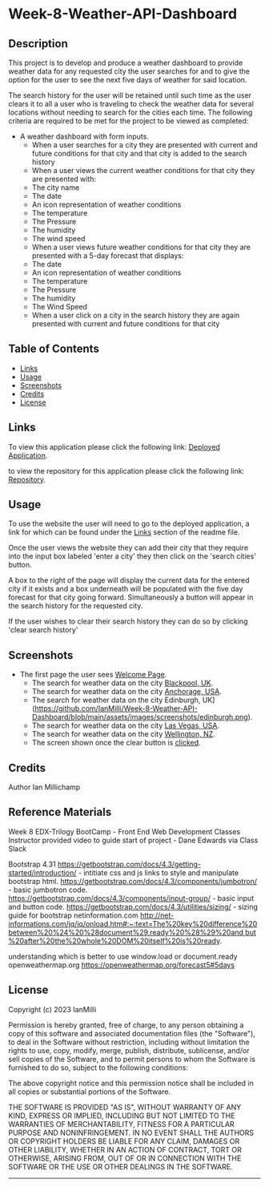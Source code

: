 # Week-8-Weather-API-Dashboard


## Description 

This project is to develop and produce a weather dashboard to provide weather data for any requested city the user searches for and to give the option for the user to see the next five days of weather for said location.

The search history for the user will be retained until such time as the user clears it to all a user who is traveling to check the weather data for several locations without needing to search for the cities each time.
The following criteria are required to be met for the project to be viewed as completed:

* A weather dashboard with form inputs.
    * When a user searches for a city they are presented with current and future conditions for that city and that city is added to the   search history
    * When a user views the current weather conditions for that city they are presented with:
    * The city name
    * The date
    * An icon representation of weather conditions
    * The temperature
    * The Pressure
    * The humidity
    * The wind speed
    * When a user views future weather conditions for that city they are presented with a 5-day forecast that displays:
    * The date
    * An icon representation of weather conditions
    * The temperature
    * The Pressure
    * The humidity
    * The Wind Speed
    * When a user click on a city in the search history they are again presented with current and future conditions for that city


## Table of Contents 


* [Links](#links)
* [Usage](#usage)
* [Screenshots](#screenshots)
* [Credits](#credits)
* [License](#license)


## Links

To view this application please click the following link: [Deployed Application](https://ianmilli.github.io/Week-8-Weather-API-Dashboard/).

to view the repository for this application please click the following link: [Repository](https://github.com/IanMilli/Week-8-Weather-API-Dashboard).
## Usage 

To use the website the user will need to go to the deployed application, a link for which can be found under the [Links](#links) section of the readme file.

Once the user views the website they can add their city that they require into the input box labeled 'enter a city' they then click on the 'search cities' button. 

A box to the right of the page will display the current data for the entered city if it exists and a box underneath will be populated with the five day forecast for that city going forward. Simultaneously a button will appear in the search history for the requested city.

If the user wishes to clear their search history they can do so by clicking 'clear search history'

## Screenshots

* The first page the user sees [Welcome Page](https://github.com/IanMilli/Week-8-Weather-API-Dashboard/blob/main/assets/images/screenshots/welcome%20page.png).
   * The search for weather data on the city [Blackpool, UK](https://github.com/IanMilli/Week-8-Weather-API-Dashboard/blob/main/assets/images/screenshots/blackpool%20search.png).
   * The search for weather data on the city [Anchorage, USA](https://github.com/IanMilli/Week-8-Weather-API-Dashboard/blob/main/assets/images/screenshots/anchorage%20search.png).
    * The search for weather data on the city Edinburgh, UK](https://github.com/IanMilli/Week-8-Weather-API-Dashboard/blob/main/assets/images/screenshots/edinburgh.png).
     * The search for weather data on the city [Las Vegas, USA](https://github.com/IanMilli/Week-8-Weather-API-Dashboard/blob/main/assets/images/screenshots/las%20vegas%20search.png).
     * The search for weather data on the city [Wellington, NZ](https://github.com/IanMilli/Week-8-Weather-API-Dashboard/blob/main/assets/images/screenshots/wellington%20search.png).
     * The screen shown once the clear button is [clicked](https://github.com/IanMilli/Week-8-Weather-API-Dashboard/blob/main/assets/images/screenshots/search%20button%20clicked.png).
    
    
## Credits



Author Ian Millichamp

## Reference Materials

Week 8 EDX-Trilogy BootCamp - Front End Web Development Classes 
Instructor provided video to guide start of project - Dane Edwards via Class Slack

Bootstrap 4.31
https://getbootstrap.com/docs/4.3/getting-started/introduction/ - intitiate css and js links to style and manipulate bootstrap html.
https://getbootstrap.com/docs/4.3/components/jumbotron/ - basic jumbotron code.
https://getbootstrap.com/docs/4.3/components/input-group/ - basic input and button code.
https://getbootstrap.com/docs/4.3/utilities/sizing/ - sizing guide for bootstrap
netinformation.com
http://net-informations.com/jq/iq/onload.htm#:~:text=The%20key%20difference%20between%20%24%20%28document%29.ready%20%28%29%20and,but%20after%20the%20whole%20DOM%20itself%20is%20ready.

understanding which is better to use window.load or document.ready
openweathermap.org
https://openweathermap.org/forecast5#5days
## License

Copyright (c) 2023 IanMilli

Permission is hereby granted, free of charge, to any person obtaining a copy
of this software and associated documentation files (the "Software"), to deal
in the Software without restriction, including without limitation the rights
to use, copy, modify, merge, publish, distribute, sublicense, and/or sell
copies of the Software, and to permit persons to whom the Software is
furnished to do so, subject to the following conditions:

The above copyright notice and this permission notice shall be included in all
copies or substantial portions of the Software.

THE SOFTWARE IS PROVIDED "AS IS", WITHOUT WARRANTY OF ANY KIND, EXPRESS OR
IMPLIED, INCLUDING BUT NOT LIMITED TO THE WARRANTIES OF MERCHANTABILITY,
FITNESS FOR A PARTICULAR PURPOSE AND NONINFRINGEMENT. IN NO EVENT SHALL THE
AUTHORS OR COPYRIGHT HOLDERS BE LIABLE FOR ANY CLAIM, DAMAGES OR OTHER
LIABILITY, WHETHER IN AN ACTION OF CONTRACT, TORT OR OTHERWISE, ARISING FROM,
OUT OF OR IN CONNECTION WITH THE SOFTWARE OR THE USE OR OTHER DEALINGS IN THE
SOFTWARE.

---
